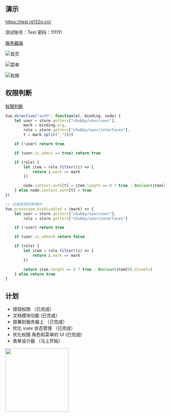 ## 演示

https://test.ig132n.cn/

测试账号：Test 密码：111111

[服务器端](https://github.com/huzidabanzhang/python-admin "服务器端")

![首页](https://github.com/huzidabanzhang/python-admin/blob/master/static/image/markdown/desktop.png "首页")

![菜单](https://github.com/huzidabanzhang/python-admin/blob/master/static/image/markdown/menu.png "菜单")

![权限](https://github.com/huzidabanzhang/python-admin/blob/master/static/image/markdown/role.png "权限")

## 权限判断

[权限判断](https://github.com/huzidabanzhang/python-admin-pm/tree/master/src/plugin/premission/index.js "权限判断")

```javascript
Vue.directive("auth", function(el, binding, node) {
    let user = store.getters["chubby/user/user"],
        mark = binding.arg,
        role = store.getters["chubby/user/interfaces"],
        t = mark.split("_")[0]

    if (!user) return true

    if (user.is_admin == true) return true

    if (role) {
        let item = role.filter((i) => {
            return i.mark == mark
        })

        node.context.auth[t] = item.length == 0 ? true : Boolean(item[0].disable)
    } else node.context.auth[t] = true
})

// 注册权限判断事件
Vue.prototype.$isDisabled = (mark) => {
    let user = store.getters["chubby/user/user"],
        role = store.getters["chubby/user/interfaces"]

    if (!user) return true

    if (user.is_admin) return false

    if (role) {
        let item = role.filter((i) => {
            return i.mark == mark
        })

        return item.length == 0 ? true : Boolean(item[0].disable)
    } else return true
}
```

## 计划

-   按钮权限 （已完成）
-   文档模块功能 (已完成）
-   部署到服务器上 （已完成）
-   优化 vuex 状态管理 （已完成）
-   优化权限.角色和菜单的 UI (已完成)
-   表单设计器 （马上开始）

<a href="https://github.com/d2-projects/d2-admin" target="_blank"><img src="https://raw.githubusercontent.com/FairyEver/d2-admin/master/docs/image/d2-admin@2x.png" width="200"></a>
